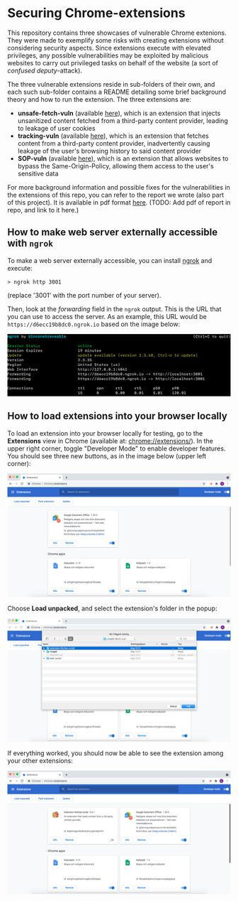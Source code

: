 # Securing Chrome-extensions

This repository contains three showcases of vulnerable Chrome extenions. They were made to exemplify some risks with creating extensions without considering security aspects. Since extensions execute with elevated privileges, any possible vulnerabilities may be exploited by malicious websites to carry out privileged tasks on behalf of the website (a sort of *confused deputy*-attack).

The three vulnerable extensions reside in sub-folders of their own, and each such sub-folder contains a README detailing some brief background theory and how to run the extension. The three extensions are:

* **unsafe-fetch-vuln** (available [here](TODO)), which is an extension that injects unsanitized content fetched from a third-party content provider, leading to leakage of user cookies
* **tracking-vuln** (available [here](TODO)), which is an extension that fetches content from a third-party content provider, inadvertently causing leakage of the user's browsing history to said content provider
* **SOP-vuln** (available [here](TODO)), which is an extension that allows websites to bypass the Same-Origin-Policy, allowing them access to the user's sensitive data

For more background information and possible fixes for the vulnerabilities in the extensions of this repo, you can refer to the report we wrote (also part of this project). It is available in pdf format [here](TODO). (TODO: Add pdf of report in repo, and link to it here.)

## How to make web server externally accessible with `ngrok`

To make a web server externally accessible, you can install [ngrok](https://ngrok.com/) and execute:

```
> ngrok http 3001
```

(replace '3001' with the port number of your server).

Then, look at the *forwarding* field in the `ngrok` output. This is the URL that you can use to access the server. As an example, this URL would be `https://d6ecc19b8dc0.ngrok.io` based on the image below:

![ngrok output](./images/ngrok.png "ngrok example output")

## How to load extensions into your browser locally

To load an extension into your browser locally for testing, go to the **Extensions** view in Chrome (available at: [chrome://extensions/](chrome://extensions/)). In the upper right corner, toggle "Developer Mode" to enable developer features. You should see three new buttons, as in the image below (upper left corner):

![dev-mode](./images/dev-mode.png "Extensions view, developer mode")

Choose **Load unpacked**, and select the extension's folder in the popup:

![choose-extension](./images/choose-extension.png "Choosing extension in popup")

If everything worked, you should now be able to see the extension among your other extensions:

![after-loading-extension](./images/after-loading-extension.png "Extensions view, after loading local extension")